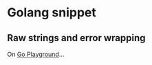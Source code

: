 # Golang snippet

## Raw strings and error wrapping

On [Go Playground](https://play.golang.org/p/PjlzKQIEoLo)...
